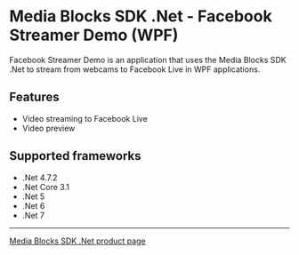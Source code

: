 # Media Blocks SDK .Net - Facebook Streamer Demo (WPF)

Facebook Streamer Demo is an application that uses the Media Blocks SDK .Net to stream from webcams to Facebook Live in WPF applications.

## Features

- Video streaming to Facebook Live
- Video preview

## Supported frameworks

- .Net 4.7.2
- .Net Core 3.1
- .Net 5
- .Net 6
- .Net 7

---

[Media Blocks SDK .Net product page](https://www.visioforge.com/media-blocks-sdk)
